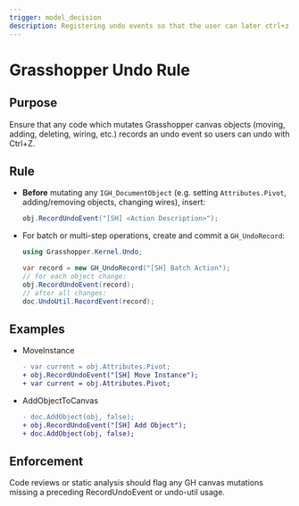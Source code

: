 ```yaml
---
trigger: model_decision
description: Registering undo events so that the user can later ctrl+z an action. Check this rule when writing code that makes changes to the canvas (adding, moving, changing, or deleting components or connections)
---
```


# Grasshopper Undo Rule

## Purpose
Ensure that any code which mutates Grasshopper canvas objects (moving, adding, deleting, wiring, etc.) records an undo event so users can undo with Ctrl+Z.

## Rule
- **Before** mutating any `IGH_DocumentObject` (e.g. setting `Attributes.Pivot`, adding/removing objects, changing wires), insert:
  ```csharp
  obj.RecordUndoEvent("[SH] <Action Description>");
  ```
- For batch or multi-step operations, create and commit a `GH_UndoRecord`:
  ```csharp
  using Grasshopper.Kernel.Undo;

  var record = new GH_UndoRecord("[SH] Batch Action");
  // for each object change:
  obj.RecordUndoEvent(record);
  // after all changes:
  doc.UndoUtil.RecordEvent(record);
  ```

## Examples
- MoveInstance
  ```diff
  - var current = obj.Attributes.Pivot;
  + obj.RecordUndoEvent("[SH] Move Instance");
  + var current = obj.Attributes.Pivot;
  ```
- AddObjectToCanvas
  ```diff
  - doc.AddObject(obj, false);
  + obj.RecordUndoEvent("[SH] Add Object");
  + doc.AddObject(obj, false);
  ```

## Enforcement
Code reviews or static analysis should flag any GH canvas mutations missing a preceding RecordUndoEvent or undo-util usage.